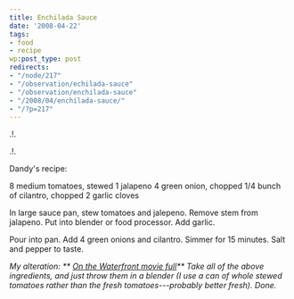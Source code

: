 ```yaml
---
title: Enchilada Sauce
date: '2008-04-22'
tags:
- food
- recipe
wp:post_type: post
redirects:
- "/node/217"
- "/observation/echilada-sauce"
- "/observation/enchilada-sauce"
- "/2008/04/enchilada-sauce/"
- "/?p=217"
---
```


.!.

.!.

Dandy's recipe:

8 medium tomatoes, stewed
1 jalapeno
4 green onion, chopped
1/4 bunch of cilantro, chopped
2 garlic cloves

In large sauce pan, stew tomatoes and jalepeno.
Remove stem from jalapeno.
Put into blender or food processor.
Add garlic.

Pour into pan.
Add 4 green onions and cilantro.
Simmer for 15 minutes.
Salt and pepper to taste.

_My alteration:
** [On the Waterfront movie full](http://time-travel.com/?on_the_waterfront)**
Take all of the above ingredients, and just throw them in a blender (I use a can of whole stewed tomatoes rather than the fresh tomatoes---probably better fresh). Done._
